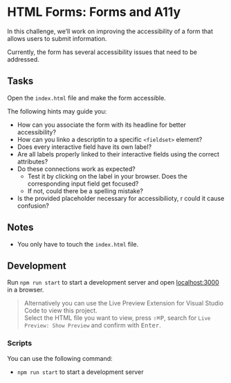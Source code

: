 # HTML Forms: Forms and A11y

In this challenge, we’ll work on improving the accessibility of a form that allows users to submit information.

Currently, the form has several accessibility issues that need to be addressed.

## Tasks

Open the `index.html` file and make the form accessible.

The following hints may guide you:

- How can you associate the form with its headline for better accessibility?
- How can you linko a descriptin to a specific `<fieldset>` element?
- Does every interactive field have its own label?
- Are all labels properly linked to their interactive fields using the correct attributes?
- Do these connections work as expected?
  - Test it by clicking on the label in your browser. Does the corresponding input field get focused?
  - If not, could there be a spelling mistake?
- Is the provided placeholder necessary for accessibilioty, r could it cause confusion?

## Notes

- You only have to touch the `index.html` file.

## Development

Run `npm run start` to start a development server and open [localhost:3000](http://localhost:3000) in a browser.

> Alternatively you can use the Live Preview Extension for Visual Studio Code to view this project.  
> Select the HTML file you want to view, press <kbd>⇧</kbd><kbd>⌘</kbd><kbd>P</kbd>, search for `Live Preview: Show Preview` and confirm with <kbd>Enter</kbd>.

### Scripts

You can use the following command:

- `npm run start` to start a development server
